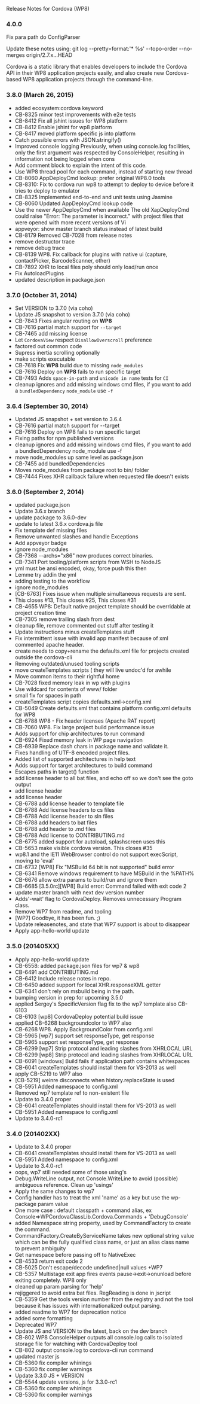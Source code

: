 <!--
#
# Licensed to the Apache Software Foundation (ASF) under one
# or more contributor license agreements.  See the NOTICE file
# distributed with this work for additional information
# regarding copyright ownership.  The ASF licenses this file
# to you under the Apache License, Version 2.0 (the
# "License"); you may not use this file except in compliance
# with the License.  You may obtain a copy of the License at
#
# http://www.apache.org/licenses/LICENSE-2.0
#
# Unless required by applicable law or agreed to in writing,
# software distributed under the License is distributed on an
# "AS IS" BASIS, WITHOUT WARRANTIES OR CONDITIONS OF ANY
#  KIND, either express or implied.  See the License for the
# specific language governing permissions and limitations
# under the License.
#
-->

Release Notes for Cordova (WP8)

### 4.0.0
  Fix para path do ConfigParser



Update these notes using: git log --pretty=format:'* %s' --topo-order --no-merges origin/2.7.x...HEAD

Cordova is a static library that enables developers to include the Cordova API in their WP8 application projects easily, and also create new Cordova-based WP8 application projects through the command-line.

### 3.8.0 (March 26, 2015)
* added ecosystem:cordova keyword
* CB-8325 minor test improvements with e2e tests
* CB-8412 Fix all jshint issues for WP8 platform
* CB-8412 Enable jshint for wp8 platform
* CB-8417 moved platform specific js into platform
* Catch possible errors with JSON.stringify()
* Improved console logging Previously, when using console.log facilities, only the first argument was respected by ConsoleHelper, resulting in information not being logged when cons
* Add comment block to explain the intent of this code.
* Use WP8 thread pool for each command, instead of starting new thread
* CB-8060 AppDeployCmd lookup: prefer original WP8.0 tools
* CB-8310: Fix to cordova run wp8 to attempt to deploy to device before it tries to deploy to emulator
* CB-8325 Implemented end-to-end and unit tests using Jasmine
* CB-8060 Updated AppDeployCmd lookup code
* Use the newer AppDeployCmd when available The old XapDeployCmd could raise "Error: The parameter is incorrect." with project files that were opened with more recent versions of Vi
* appveyor: show master branch status instead of latest build
* CB-8179 Removed CB-7028 from release notes
* remove destructor trace
* remove debug trace
* CB-8139 WP8. Fix callback for plugins with native ui (capture, contactPicker, BarcodeScanner, other)
* CB-7892 XHR to local files poly should only load/run once
* Fix AutoloadPlugins
* updated description in package.json

### 3.7.0 (October 31, 2014) 
* Set VERSION to 3.7.0 (via coho)
* Update JS snapshot to version 3.7.0 (via coho)
* CB-7843 Fixes angular routing on **WP8**
* CB-7616 partial match support for `--target`
* CB-7465 add missing license
* Let `CordovaView` respect `DisallowOverscroll` preference
* factored out common code
* Supress inertia scrolling optionally
* make scripts executable
* CB-7618 Fix **WP8** build due to missing `node_modules`
* CB-7616 Deploy on **WP8** fails to run specific target
* CB-7493 Adds `space-in-path` and `unicode in name` tests for `CI`
* cleanup ignores and add missing windows cmd files, if you want to add a `bundledDependency` `node_module` use `-f`

### 3.6.4 (September 30, 2014) ###

* Updated JS snapshot + set version to 3.6.4
* CB-7616 partial match support for --target
* CB-7616 Deploy on WP8 fails to run specific target
* Fixing paths for npm published versions
* cleanup ignores and add missing windows cmd files, if you want to add a bundledDependency node_module use -f
* move node_modules up same level as package.json
* CB-7455 add bundledDependencies
* Moves node_modules from package root to bin/ folder
* CB-7444 Fixes XHR callback failure when requested file doesn't exists

### 3.6.0 (September 2, 2014) ###

* updated package.json
* Update 3.6.x branch
* update package to 3.6.0-dev
* update to latest 3.6.x cordova.js file
* Fix template def missing files
* Remove unwanted slashes and handle Exceptions
* Add appveyor badge
* ignore node_modules
* CB-7368 --archs="x86" now produces correct binaries.
* CB-7341 Port tooling/platform scripts from WSH to NodeJS
* yml must be ansi encoded, okay, force push this then
* Lemme try addin the yml
* adding testing to the workflow
* ignore node_modules
* [CB-6763] Fixes issue when multiple simultaneous requests are sent.
* This closes #13, This closes #25, This closes #31
* CB-4655 WP8: Default native project template should be overridable at project creation time
* CB-7305 remove trailing slash from dest
* cleanup file, remove commented out stuff after testing it
* Update instructions minus createTemplates stuff
* Fix intermittent issue with invalid app manifest because of xml commented apache header.
* create needs to copy+rename the defaults.xml file for projects created outside the cordova-cli
* Removing outdated/unused tooling scripts
* move createTemplates scripts ( they will live undoc'd for awhile
* Move common items to their rightful home
* CB-7028 fixed memory leak in wp with plugins
* Use wildcard for contents of www/ folder
* small fix for spaces in path
* createTemplates script copies defaults.xml->config.xml
* CB-5049 Create defaults.xml that contains platform config.xml defaults for WP8
* CB-6788 WP8 - Fix header licenses (Apache RAT report)
* CB-7060 WP8. Fix large project build performance issue
* Adds support for chip architectures to run command
* CB-6924 Fixed memory leak in WP page navigation
* CB-6939 Replace dash chars in package name and validate it.
* Fixes handling of UTF-8 encoded project files.
* Added list of supported architectures in help text
* Adds support for target architectures to build command
* Escapes paths in target() function
* add license header to all bat files, and echo off so we don't see the goto output
* add license header
* add license header
* CB-6788 add license header to template file
* CB-6788 Add license headers to cs files
* CB-6788 Add license header to sln files
* CB-6788 add headers to bat files
* CB-6788 add header to .md files
* CB-6788 Add license to CONTRIBUTING.md
* CB-6775 added support for autoload, splashscreen uses this
* CB-5653 make visible cordova version. This closes #35
* wp8.1 and the IE11 WebBrowser control do not support execScript, moving to 'eval'
* CB-6732 [WP8] Fix "MSBuild 64 bit is not supported" build error
* CB-6341 Remove windows requirement to have MSBuild in the %PATH%
* CB-6676 allow extra params to build/run and ignore them
* CB-6685 [3.5.0rc][WP8] Build error: Command failed with exit code 2
* update master branch with next dev version number
* Adds'-wait' flag to CordovaDeploy. Removes unnecessary Program class.
* Remove WP7 from readme, and tooling
* [WP7] Goodbye, it has been fun. ;)
* Update releasenotes, and state that WP7 support is about to disappear
* Apply app-hello-world update


### 3.5.0 (201405XX) ###

* Apply app-hello-world update
* CB-6558: added package.json files for wp7 & wp8
* CB-6491 add CONTRIBUTING.md
* CB-6412 Include release notes in repo.
* CB-6450 added support for local XHR.responseXML getter
* CB-6341 don't rely on msbuild being in the path.
* bumping version in prep for upcoming 3.5.0
* applied Sergey's SpecificVersion flag fix to the wp7 template also CB-6103
* CB-6103 [wp8] CordovaDeploy potential build issue
* applied CB-6268 backgroundcolor to WP7 also
* CB-6268 WP8. Apply BackgroundColor from config.xml
* CB-5965 [wp7] support set responseType, get response
* CB-5965 support set responseType, get response
* CB-6299 [wp7] Strip protocol and leading slashes from XHRLOCAL URL
* CB-6299 [wp8] Strip protocol and leading slashes from XHRLOCAL URL
* CB-6091 [windows] Build fails if application path contains whitespaces
* CB-6041 createTemplates should install them for VS-2013 as well
* apply CB-5219 to WP7 also
* [CB-5219] weinre disconnects when history.replaceState is used
* CB-5951 Added namespace to config.xml
* Removed wp7 template ref to non-existent file
* Update to 3.4.0 proper
* CB-6041 createTemplates should install them for VS-2013 as well
* CB-5951 Added namespace to config.xml
* Update to 3.4.0-rc1


### 3.4.0 (201402XX) ###

* Update to 3.4.0 proper
* CB-6041 createTemplates should install them for VS-2013 as well
* CB-5951 Added namespace to config.xml
* Update to 3.4.0-rc1
* oops, wp7 still needed some of those using's
* Debug.WriteLine output, not Console.WriteLine to avoid (possible) ambiguous reference. Clean up 'usings'
* Apply the same changes to wp7
* Config handler has to treat the xml 'name' as a key but use the wp-package param value
* One more case : default classpath + command alias, ex Console=>WPCordovaClassLib.Cordova.Commands + 'DebugConsole'
* added Namespace string property, used by CommandFactory to create the command.
* CommandFactory.CreateByServiceName takes new optional string value which can be the fully qualified class name, or just an alias class name to prevent ambiguity
* Get namespace before passing off to NativeExec
* CB-4533 return exit code 2
* CB-5025 Don't escape/decode undefined|null values +WP7
* CB-5357 Multistage exit app fires events pause->exit->onunload before exiting completely. WP8 only
* cleaned up param parsing for 'help'
* rejiggered to avoid extra bat files.  RegReading is done in jscript
* CB-5359 Get the tools version number from the registry and not the tool because it has issues with internationalized output parsing.
* added readme to WP7 for deprecation notice
* added some formatting
* Deprecated WP7
* Update JS and VERSION to the latest, back on the dev branch
* CB-802 WP8 ConsoleHelper outputs all console.log calls to isolated storage file for watching with CordovaDeploy tool
* CB-802 output console.log to cordova-cli run command
* updated master js
* CB-5360 fix compiler whinings
* CB-5360 fix compiler warnings
* Update 3.3.0 JS + VERSION
* CB-5544 update versions, js for 3.3.0-rc1
* CB-5360 fix compiler whinings
* CB-5360 fix compiler warnings
